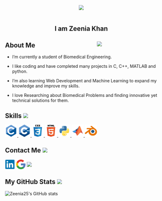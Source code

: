 <p align="center">
<br><img src="https://media.giphy.com/media/VTtANKl0beDFQRLDTh/giphy.gif" width="300px"><br><br>
</p>

<h2 align="center"> I am Zeenia Khan</h2> 


<h2> About Me <img align="right" src = "https://media.giphy.com/media/QTfX9Ejfra3ZmNxh6B/giphy.gif" width = 200px></h2>


-  I’m currently a student of Biomedical Engineering. 

-  I like coding and have completed many projects in C, C++, MATLAB and python.

-  I’m also learning Web Development and Machine Learning to expand my knowledge and improve my skills. 

-  I love Researching about Biomedical Problems and finding innovative yet technical solutions for them. 

<h2> Skills <img src = "https://media2.giphy.com/media/QssGEmpkyEOhBCb7e1/giphy.gif?cid=ecf05e47a0n3gi1bfqntqmob8g9aid1oyj2wr3ds3mg700bl&rid=giphy.gif" width = 32px> </h2>
  

<p align="left"> <a href="https://www.cprogramming.com/" target="_blank"> <img src="https://raw.githubusercontent.com/devicons/devicon/master/icons/c/c-original.svg" alt="c" width="40" height="40"/> </a> <a href="https://www.w3schools.com/cpp/" target="_blank"> <img src="https://raw.githubusercontent.com/devicons/devicon/master/icons/cplusplus/cplusplus-original.svg" alt="cplusplus" width="40" height="40"/> </a> 
<a href="https://www.w3schools.com/css/" target="_blank"> <img src="https://raw.githubusercontent.com/devicons/devicon/master/icons/css3/css3-original-wordmark.svg" alt="css3" width="40" height="40"/> </a> 
<a href="https://www.w3.org/html/" target="_blank"> <img src="https://raw.githubusercontent.com/devicons/devicon/master/icons/html5/html5-original-wordmark.svg" alt="html5" width="40" height="40"/> </a> 
<a href="https://www.w3schools.com/python/" target="_blank"> <img src="https://raw.githubusercontent.com/devicons/devicon/master/icons/python/python-original.svg" alt="python" width="40" height="40"/> </a> 
<a href="https://www.mathworks.com/products/matlab.html" target="_blank"> <img src="https://raw.githubusercontent.com/devicons/devicon/master/icons/matlab/matlab-original.svg" alt="matlab" width="40" height="40"/> </a> 
<a href="https://www.blender.org/" target="_blank"> <img src="https://raw.githubusercontent.com/devicons/devicon/master/icons/blender/blender-original.svg" alt="blender" width="40" height="40"/> </a> 






<h2> Contact Me <img src='https://media.giphy.com/media/NaIQ4VG0Xg02YuIqKG/giphy.gif' width="100px"> </h2>
<a href = 'https://www.linkedin.com/in/zeenia-khan-9b4aa324b/'> <img width = '32px' align= 'center' src="https://raw.githubusercontent.com/devicons/devicon/master/icons/linkedin/linkedin-original.svg"/></a> 
<a href = 'https://mail.google.com/mail/?view=cm&fs=1&to=201190@students.au.edu.pk'> <img width = '32px' align= 'center' src="https://raw.githubusercontent.com/devicons/devicon/master/icons/google/google-original.svg"/></a> 
<a href = 'https://www.github.com/Zeenia25'> <img width = '32px' align= 'center' src="https://raw.githubusercontent.com/rahulbanerjee26/githubAboutMeGenerator/main/icons/github.svg"/></a> 



<h2> My GitHub Stats <img src='https://media1.giphy.com/media/du3J3cXyzhj75IOgvA/giphy.gif?cid=ecf05e47x2g034i9pzwtzzsd3xgg2w9nr94t4tflbbgo3008&rid=giphy.gif' width='32px'> </h2>

![Zeenia25's GitHub stats](https://github-readme-stats.vercel.app/api?username=Zeenia25&show_icons=true&theme=radical)
